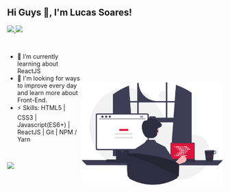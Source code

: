 ## Hi Guys 👋, I'm <strong>Lucas Soares!</strong>

<p align="left">
  <a href="mailto:lucasmsoaresdev@gmail.com">
    <img src="https://img.shields.io/badge/-lucasmsoaresdev@gmail.com-dc143c?style=flat-square&logo=Gmail&logoColor=white&link=mailto:lucasmsoaresdev@gmail.com" />
  </a>
  <a href="https://github.com/lucassoares01/?tab=follow">
    <img src="https://img.shields.io/github/followers/lucassoares01?label=Follow&style=social" />
  </a>
</p>

<img align="right" width="330px" src="./gitimage.svg" style="margin-top: 100px;"/>

<br>

- 🌱 I’m currently learning about ReactJS
- 🔭 I'm looking for ways to improve every day and learn more about Front-End.
- ⚡ Skills: HTML5 | CSS3 | Javascript(ES6+) | ReactJS | Git | NPM / Yarn

<br>

<img
    align="left"
    height="165"
    src="https://github-readme-stats.vercel.app/api?username=lucassoares01&count_private=true&show_icons=true&custom_title=GitHub%20Status&hide=issues&title_color=dc143c&icon_color=f7df1e&bg_color=ffffff00&text_color=dc143c&hide_border=true"
/>
